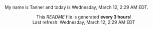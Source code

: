 My name is Tanner and today is Wednesday, March 12, 2:29 AM EDT.

<p align="center">This <i>README</i> file is generated <b>every 3 hours</b>!</br>Last refresh: Wednesday, March 12, 2:29 AM EDT<br /></p>
